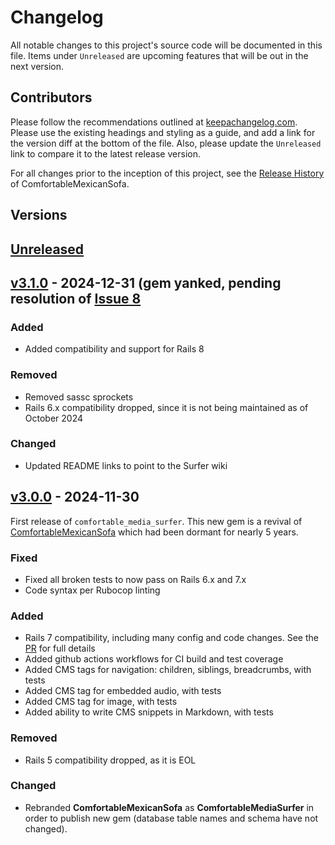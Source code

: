 # Changelog

All notable changes to this project's source code will be documented in this file. Items under `Unreleased` are upcoming features that will be out in the next version.

## Contributors

Please follow the recommendations outlined at [keepachangelog.com](https://keepachangelog.com). Please use the existing headings and styling as a guide, and add a link for the version diff at the bottom of the file. Also, please update the `Unreleased` link to compare it to the latest release version.

For all changes prior to the inception of this project, see the [Release History](https://github.com/comfy/comfortable-mexican-sofa/releases) of ComfortableMexicanSofa.

## Versions
## [Unreleased]

## [v3.1.0] - 2024-12-31 (gem yanked, pending resolution of [Issue 8](https://github.com/shakacode/comfortable-media-surfer/issues/8)

### Added

- Added compatibility and support for Rails 8

### Removed

- Removed sassc sprockets
- Rails 6.x compatibility dropped, since it is not being maintained as of October 2024

### Changed

- Updated README links to point to the Surfer wiki

## [v3.0.0] - 2024-11-30

First release of `comfortable_media_surfer`.  This new gem is a revival of [ComfortableMexicanSofa](https://github.com/comfy/comfortable-mexican-sofa) which had been dormant for nearly 5 years.

### Fixed

- Fixed all broken tests to now pass on Rails 6.x and 7.x
- Code syntax per Rubocop linting

### Added

- Rails 7 compatibility, including many config and code changes.  See the [PR](https://github.com/shakacode/comfortable-media-surfer/pull/1/files) for full details
- Added github actions workflows for CI build and test coverage
- Added CMS tags for navigation: children, siblings, breadcrumbs, with tests
- Added CMS tag for embedded audio, with tests
- Added CMS tag for image, with tests
- Added ability to write CMS snippets in Markdown, with tests

### Removed

- Rails 5 compatibility dropped, as it is EOL

### Changed

- Rebranded **ComfortableMexicanSofa** as **ComfortableMediaSurfer** in order to publish new gem (database table names and schema have not changed).

[Unreleased]: https://github.com/shakacode/comfortable-media-surfer/compare/v3.1.0...master
[v3.1.0]: https://github.com/shakacode/comfortable-media-surfer/compare/v3.0.0...v3.1.0
[v3.0.0]: https://github.com/shakacode/comfortable-media-surfer/compare/v2.0.19...v3.0.0

  
